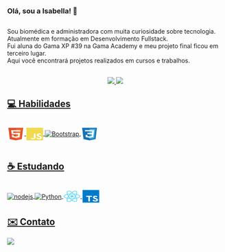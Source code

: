 ### Olá, sou a Isabella! 👋
##

<div align="align">
  Sou biomédica e administradora com muita curiosidade sobre tecnologia. Atualmente em formação em Desenvolvimento Fullstack. <br>
  Fui aluna do Gama XP #39 na Gama Academy e meu projeto final ficou em terceiro lugar.<br>
  Aqui você encontrará projetos realizados em cursos e trabalhos.
</div>
  
##
  
<div align="center">
  <a href="https://github.com/isacammerer">
  <img height="140em" src="https://github-readme-stats.vercel.app/api?username=isacammerer&show_icons=true&theme=synthwave&include_all_commits=true&count_private=true"/>
  <img height="140em" src="https://github-readme-stats.vercel.app/api/top-langs/?username=isacammerer&layout=compact&theme=synthwave"/>  
    
</div>

## 💻 Habilidades
  
<div style="display: inline_block"><br>
  <img align="center" alt="HTML" height="30" width="40" src="https://raw.githubusercontent.com/devicons/devicon/master/icons/html5/html5-original.svg"/>
  <img align="center" alt="Js" height="30" width="40" src="https://raw.githubusercontent.com/devicons/devicon/master/icons/javascript/javascript-plain.svg"/>
  <img align="center" alt="Bootstrap" height="30" width="40" src="https://cdn.jsdelivr.net/gh/devicons/devicon/icons/bootstrap/bootstrap-original.svg"/>
  <img align="center" alt="CSS" height="30" width="40" src="https://raw.githubusercontent.com/devicons/devicon/master/icons/css3/css3-original.svg"/> 
</div>
  
<br>

## ☕ Estudando
 <div style="display: inline_block"><br>
  <img align="center" alt="nodejs" height="30" width="40" src="https://cdn.jsdelivr.net/gh/devicons/devicon/icons/nodejs/nodejs-plain-wordmark.svg"/>
  <img align="center" alt="Python" height="30" width="40" src="https://cdn.jsdelivr.net/gh/devicons/devicon/icons/python/python-original.svg"/>
  <img align="center" alt="React" height="30" width="40" src="https://raw.githubusercontent.com/devicons/devicon/master/icons/react/react-original.svg"/>
   <img align="center" alt="Ts" height="30" width="40" src="https://raw.githubusercontent.com/devicons/devicon/master/icons/typescript/typescript-plain.svg"/>
 </div>
  
## ✉️ Contato
 <div>
   <a href="https://www.linkedin.com/in/isabella-ambros-cammerer-912880160/" target="_blank"><img src="https://img.shields.io/badge/-LinkedIn-%230077B5?style=for-the-badge&logo=linkedin&logoColor=white" target="_blank"></a> 
 </div>
  
  
